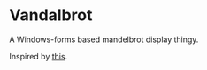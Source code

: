 # Vandalbrot

A Windows-forms based mandelbrot display thingy.

Inspired by [this](https://www.amazon.co.uk/Make-Your-Mandelbrot-Tariq-Rashid-ebook/dp/B01EET6WUE/ref=sr_1_1).
